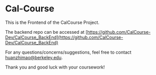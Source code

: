# Cal-Course
This is the Frontend of the CalCourse Project.

The backend repo can be accessed at [https://github.com/CalCourse-Dev/CalCourse_BackEnd](https://github.com/CalCourse-Dev/CalCourse_BackEnd)

For any questions/concerns/suggestions, feel free to contact huanzhimao@berkeley.edu.

Thank you and good luck with your coursework!
